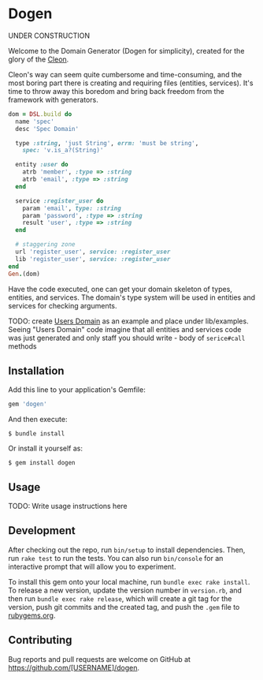 # Dogen

UNDER CONSTRUCTION

Welcome to the Domain Generator (Dogen for simplicity), created for the glory of the [Cleon](https://github.com/nvoynov/cleon).

Cleon's way can seem quite cumbersome and time-consuming, and the most boring part there is creating and requiring files (entities, services). It's time to throw away this boredom and bring back freedom from the framework with generators.

```ruby
dom = DSL.build do
  name 'spec'
  desc 'Spec Domain'

  type :string, 'just String', errm: 'must be string',
    spec: 'v.is_a?(String)'

  entity :user do
    atrb 'member', :type => :string
    atrb 'email', :type => :string
  end

  service :register_user do
    param 'email', type: :string
    param 'password', :type => :string
    result 'user', :type => :string
  end

  # staggering zone
  url 'register_user', service: :register_user
  lib 'register_user', service: :register_user
end
Gen.(dom)
```

Have the code executed, one can get your domain skeleton of types, entities, and services. The domain's type system will be used in entities and services for checking arguments.

TODO: create [Users Domain](https://github.com/nvoynov/cleon-users) as an example and place under lib/examples. Seeing "Users Domain" code imagine that all entities and services code was just generated and only staff you should write - body of `serice#call` methods

## Installation

Add this line to your application's Gemfile:

```ruby
gem 'dogen'
```

And then execute:

    $ bundle install

Or install it yourself as:

    $ gem install dogen

## Usage

TODO: Write usage instructions here

## Development

After checking out the repo, run `bin/setup` to install dependencies. Then, run `rake test` to run the tests. You can also run `bin/console` for an interactive prompt that will allow you to experiment.

To install this gem onto your local machine, run `bundle exec rake install`. To release a new version, update the version number in `version.rb`, and then run `bundle exec rake release`, which will create a git tag for the version, push git commits and the created tag, and push the `.gem` file to [rubygems.org](https://rubygems.org).

## Contributing

Bug reports and pull requests are welcome on GitHub at https://github.com/[USERNAME]/dogen.
